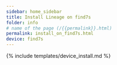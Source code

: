 ```yaml
---
sidebar: home_sidebar
title: Install Lineage on find7s
folder: info
# name of the page (/{{permalink}}.html)
permalink: install_on_find7s.html
device: find7s
---
```

{% include templates/device_install.md %}
